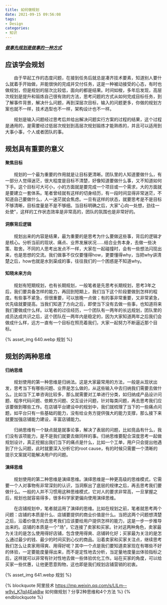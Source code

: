 ```yaml
---
title: 如何做规划
date: 2021-09-15 09:56:08
tags:
- Design
categories:
- 知识
---
```




<u>***做事先规划是做事的一种方式***</u>

## 应该学会规划

<p style="text-indent:2em">
由于早起工作的态度问题，在接到任务后就总是凑齐技术要素，知道别人要什么就着手开始做，并能很快的完成并交付任务，这是一种被动接受的心态，有时也做规划，但是规划的层次比较低，面向的都是结果。时间如梭，多年后发现，高层次规划是提升和锻炼自己很有效的方法，思考问题的方式从如何完成目标任务，到了解事件背景，解决什么问题，再到深层次目标，输入的问题更多，你做的规划方案也就不一样，技术选型也不一样，架构设计也不一样。
</p>
<p style="text-indent:2em">
规划是输入问题经过思考后并给出解决问题实行方案的过程的结果，这个过程是通用的，是需要经过低层次规划到高层次规划锻炼才能熟练的，并且可以适用到大事小事，个人或者团队的事。
</p>
<!-- more -->

## 规划具有重要的意义

#### 聚焦目标
<p style="text-indent:2em">
规划的一个最为重要的作用就是让目标更清晰。团队里的人知道要做什么，有一部分人觉得迷茫，很大程度是目标不清楚，好像知道要做什么事，又不知道如何下手。这个目标可大可小，小的方面就是要完成一个项目或一个需求，大的方面就是要建立一套体系。笔者曾经就有这样的切身经历，有一段时间显得非常迷茫，不知道自己要做什么，人一迷茫就会焦虑。一旦有这样的状态，就要思考是不是目标不够清晰，目标度量是不是不够细。当目标明确之后，大家"心向一处想，劲往一处使"，这样的工作状态效率是非常高的，团队的氛围也是非常好的。
</p>

#### 洞察背后逻辑
<p style="text-indent:2em">
规划出来的内容是结果，最为重要的是思考为什么要做这些事，背后的逻辑才是核心。分析当前的现状、痛点、业界发展状况……结合业务本身，去做一些决策、取舍。不同的人思考出发点不一样，大家在一起碰撞时，会有一些想法闪现出来，也是思想的交流。我们做事不仅仅要懂得how，更要懂得why，当把why讲清楚之后，how也就是水到渠成的事，往往我们的一个困惑是不知道why。
</p>

#### 知晓未来方向
<p style="text-indent:2em">
规划有短期规划，也有长期规划，一般笔者是先思考长期规划，思考3年之后，我们要具备怎样的能力，再回到短期上，我们当下这个阶段要做到怎样的程度。有些事不紧急，但很重要，可以放晚一点做；有的事非常重要，又非常紧急，优先级就要提高。当我们知道了方向之后，即使当下没有去做一些事，也知道将来我们要做成什么样。以笔者的过往经历，一个团队有一两年的长远规划，团队里的成员达成共识之后，这个团队在一两年内是稳定的，因为大家知道两年之后我们会做成什么样，远方一直有一个目标在照亮着我们，大家一起努力不断逼近那个目标。
</p>
{% asset_img 640.webp 规划 %}


## 规划的两种思维

#### 归纳思维
<p style="text-indent:2em">规划使用的第一种思维是归纳法。这是大家最常用的方法，一般是从现状出发，思考当下有哪些问题、业界是怎么做的，从这些输入中去归纳我们需要去做什么。比如当下工单咨询比较多，那么就需要对工单进行分类，如归纳成产品设计问题、程序代码问题、依赖方问题、交互设计问题，针对每类问题，再去思考我们应该要做到哪些工作。在店铺平台建设中的规划中，我们就梳理了当下的一些痛点问题，如平台只有一些基础的能力，没有给业务方提供强大的能力支撑，那么接下来就要加强店铺能力建设，丰富店铺能力。</p>
<p style="text-indent:2em">归纳思维有一个缺点就是就事论事，解决了表层的问题，比如竞品有什么，我们没有该项能力，是不是我们就要去做同样的事。归纳思维要配合深度思考一起做规划设计，真正挖掘出我们当下的痛点是什么，比如一个工单，用户只会提出他遇到了什么问题，此时就要深入分析它的root cause，有的时候只需要一个清晰的提示文案就可能解决用户的问题。</p>

#### 演绎思维
<p style="text-indent:2em">规划使用的第二种思维是演绎思维。演绎思维是一种更高级的思维模式，它需要一个人对事物有非常深刻的认识，当洞察出了底层的规律之后，再去思考我们要做什么。一般的人并不习惯用这种思维模式，它对人的要求非常高，一旦掌握之后，规划也就容易得多，很多科学家更偏向使用演绎思维。</p>
<p style="text-indent:2em">在店铺规划中，笔者就运用了演绎的思维。比如在规划之前，笔者就思考两个问题：店铺的本质是什么、店铺要提供的商业价值是什么。当把这两个问题想清楚之后，沿着价值方向去思考我们应该要给用户提供怎样的能力，这是一步一步推导出来的。店铺的本质是一个"场"，它连接了卖家和买家。针对这两种角色，卖家最为关注的是怎么使用得好店铺，包含使用得爽、店铺转化好；买家最为关注的是怎么通过最少的钱、最少的时间买到心仪的商品。沿着卖家和买家关注点，继续思考我们怎么让卖家用得爽、用得好呢？其中一个点是我们要知道卖家现在有哪些不好的体验，一定要能度量得出来，而不是定性地去分析，当定量地度量出体验指标之后，这样就可以非常有针对性地去做一些体验优化工作。站在买家的角度，可以给买家一些优惠，让他更愿意购物，这也即是我们规划店铺营销的初衷。</p>

{% asset_img 641.webp 规划 %}





{% blockquote 阿里技术 https://mp.weixin.qq.com/s/LILm--w9vj_K7qjI4EakBw 如何做规划？分享2种思维和4个方法 %}
		{% endblockquote %}
